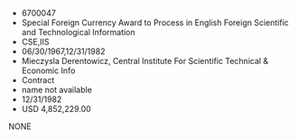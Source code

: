 * 6700047
* Special Foreign Currency Award to Process in English Foreign Scientific and Technological Information
* CSE,IIS
* 06/30/1967,12/31/1982
* Mieczysla Derentowicz, Central Institute For Scientific Technical & Economic Info
* Contract
*   name not available
* 12/31/1982
* USD 4,852,229.00

NONE
